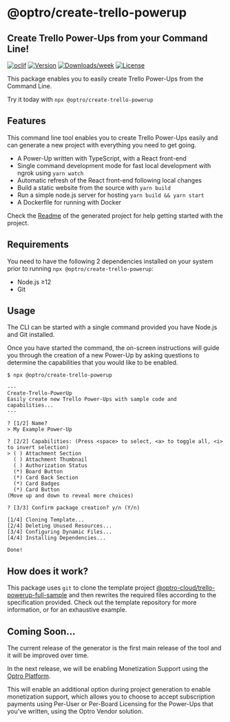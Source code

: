 @optro/create-trello-powerup
=====================
## Create Trello Power-Ups from your Command Line!

[![oclif](https://img.shields.io/badge/cli-oclif-brightgreen.svg)](https://oclif.io)
[![Version](https://img.shields.io/npm/v/@optro/create-trello-powerup.svg)](https://npmjs.org/package/@optro/create-trello-powerup)
[![Downloads/week](https://img.shields.io/npm/dw/@optro/create-trello-powerup.svg)](https://npmjs.org/package/@optro/create-trello-powerup)
[![License](https://img.shields.io/npm/l/@optro/create-trello-powerup.svg)](https://github.com/optro-cloud/create-trello-powerup/blob/master/package.json)

This package enables you to easily create Trello Power-Ups from the Command Line.

Try it today with `npx @optro/create-trello-powerup`

## Features

This command line tool enables you to create Trello Power-Ups easily and can generate a new project with everything you need to get going.

- A Power-Up written with TypeScript, with a React front-end
- Single command development mode for fast local development with ngrok using `yarn watch`
- Automatic refresh of the React front-end following local changes
- Build a static website from the source with `yarn build`
- Run a simple node.js server for hosting `yarn build && yarn start`
- A Dockerfile for running with Docker

Check the [Readme](https://github.com/optro-cloud/trello-powerup-full-sample) of the generated project for help getting started with the project.

## Requirements

You need to have the following 2 dependencies installed on your system prior to running `npx @optro/create-trello-powerup`:

- Node.js ≥12
- Git

## Usage

The CLI can be started with a single command provided you have Node.js and Git installed.

Once you have started the command, the on-screen instructions will guide you through the creation of a new Power-Up by asking questions to determine the capabilities that you would like to be enabled.

```sh-session
$ npx @optro/create-trello-powerup

---
Create-Trello-PowerUp
Easily create new Trello Power-Ups with sample code and capabilities...
---

? [1/2] Name?
> My Example Power-Up

? [2/2] Capabilities: (Press <space> to select, <a> to toggle all, <i> to invert selection)
> ( ) Attachment Section
  ( ) Attachment Thumbnail
  ( ) Authorization Status
  (*) Board Button
  (*) Card Back Section
  (*) Card Badges
  (*) Card Button
(Move up and down to reveal more choices)

? [3/3] Confirm package creation? y/n (Y/n)

[1/4] Cloning Template...
[2/4] Deleting Unused Resources...
[3/4] Configuring Dynamic Files...
[4/4] Installing Dependencies...

Done!
```

## How does it work?

This package uses `git` to clone the template project [@optro-cloud/trello-powerup-full-sample](https://github.com/optro-cloud/trello-powerup-full-sample) and then rewrites the required files according to the specification provided. Check out the template repository for more information, or for an exhaustive example.

## Coming Soon...

The current release of the generator is the first main release of the tool and it will be improved over time.

In the next release, we will be enabling Monetization Support using the [Optro Platform](https://www.optro.cloud).

This will enable an additional option during project generation to enable monetization support, which allows you to choose to accept subscription payments using Per-User or Per-Board Licensing for the Power-Ups that you've written, using the Optro Vendor solution.
